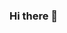### Hi there 👋

<!--
**elianeLLL/elianeLLL** is a ✨ _special_ ✨ repository because its `README.md` (this file) appears on your GitHub profile.

Here are some ideas to get you started:

- 🔭 I’m currently working on Life Long Learning
- 🌱 I’m currently learning the sistem R Markdown
- 👯 I’m looking to collaborate on R Markdown a project
- 🤔 I’m looking for help with my universitary friends
- 💬 Ask me about my job
- 📫 How to reach me: My cell phone is 5511975157643
- 😄 Pronouns: Miss
- ⚡ Fun fact: I love gardening
-->
